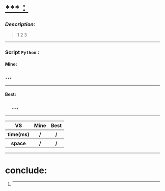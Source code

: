 
#  **[ ***：](https://***)**

### *Description:*
> 1
> 2
> 3
---


### Script `Python` :

#### Mine:
```

***

```
___

                        
#### Best:
```
   
   ***

```
___
 

<table>
  <tr>
    <th>VS</th>
    <th>Mine</th>
    <th>Best</th>
  </tr>
    <tr>
    <th>time(ms)</th>
    <th>/</th>
    <th>/</th>
  </tr>
    <tr>
    <th>space</th>
    <th>/</th>
    <th>/</th>
  </tr>
<table>

___

# conclude:
1. ***




        

